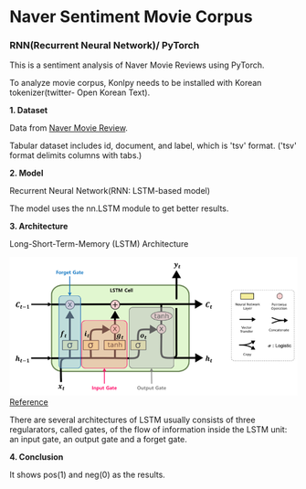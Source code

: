 # Naver Sentiment Movie Corpus

### RNN(Recurrent Neural Network)/ PyTorch 

 This is a sentiment analysis of Naver Movie Reviews using PyTorch. 
 
 To analyze movie corpus, Konlpy needs to be installed with Korean tokenizer(twitter- Open Korean Text). 
 
 

**1. Dataset** 

 Data from [Naver Movie Review](https://movie.naver.com/movie/point/af/list.nhn). 
 
 Tabular dataset includes id, document, and label, which is 'tsv' format. 
 ('tsv' format delimits columns with tabs.)



**2. Model**

 Recurrent Neural Network(RNN: LSTM-based model)
 
 The model uses the nn.LSTM module to get better results. 



**3. Architecture**

Long-Short-Term-Memory (LSTM) Architecture

![](/lstm.png)
                                                         [Reference](https://excelsior-cjh.tistory.com/185)
                                                         
                                                    
 There are several architectures of LSTM usually consists of three regularators, called gates, 
of the flow of information inside the LSTM unit: an input gate, an output gate and a forget gate. 


**4. Conclusion**

It shows pos(1) and neg(0) as the results. 


